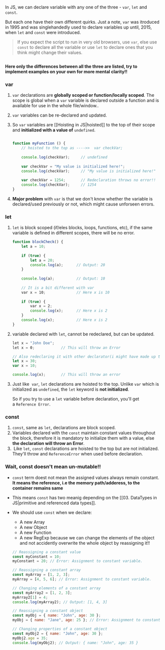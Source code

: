 In JS, we can declare variable with any one of the three - `var`, `let` and `const`.

But each one have their own different quirks. Just a note, `var` was itroduced in 1995 and was singlehandedly used to declare variables up until, 2015, when `let` and `const` were introduced.

> If you expect the script to run in very old browsers, use `var`, else use `const` to declare all the variable or use `let` to declare ones that you think might change their values.

```toc
```

**Here only the differences between all the three are listed, try to implement examples on your own for more mental clarity!!**

### var

1. `var` declarations are **globally scoped or function/locally scoped**. The scope is global when a `var` variable is declared outside a function and is available for use in the whole file/window..
2. `var` variables can be re-declared and updated.
3. So `var` variables are [[Hoisting in JS|hoisted]] to the top of their scope and **initialized with a value of** `undefined`.
	```js
	
	function myFunction () {
		// hoisted to the top as ---->>  var checkVar;
		
		console.log(checkVar);     // undefined
		
		var checkVar = "My value is initialized here!";
		console.log(checkVar);     // "My value is initialized here!"
		
		var checkVar = 1254;       // Redeclaration throws no error!!
		console.log(checkVar);     // 1254
	}
	```

4. **Major problem** with `var` is that we don't know whether the variable is declared/used previously or not, which might cause unforseen errors.

### let

1. `let` is block scoped (if/eles blocks, loops, functions, etc), if the same variable is defined in different scopes, there will be no error.
	```js
	function blockCheck() {
		let a = 10; 
		
		if (true) { 
			let a = 20; 
			console.log(a);      // Output: 20 
		} 
		
		console.log(a);          // Output: 10
		
		// It is a bit different with var
		var x = 10;              // Here x is 10  
		
		if (true) {  
			var x = 2;  
			console.log(x);      // Here x is 2  
		}  
		console.log(x);          // Here x is 2		
	}
	```

2. variable declared with `let`, cannot be redeclared, but can be updated. 
	```js
	let x = "John Doe";  
	let x = 0;            // This will throw an Error
	
	// Also redeclaring it with other declarator(i might have made up this word) is not allowed.
	let x = 30;
	var x = 10;
	
	console.log(x);       // This will throw an error
	```

3. Just like  `var`, `let` declarations are hoisted to the top. Unlike `var` which is initialized as `undefined`, the `let` keyword is **not initialized**. 
	
	So if you try to use a `let` variable before declaration, you'll get a `Reference Error`.

### const

1. `const`, same as `let`, declarations are block scoped.
2. Variables declared with the `const` maintain constant values throughout the block, therefore it is mandatory to initialize them with a value, else **the declaration will throw an Error**.
3.  Like `let`, `const` declarations are hoisted to the top but are not initialized. They'll throw and `ReferenceError` when used before declaration.

### Wait, const doesn't mean un-mutable!!

- `const` term doest not mean the assigned values always remain constant. **It means the reference, i.e the memory path/adderess, to the container remains same**
- This means `const` has two meanig depending on the [[03. DataTypes in JS|primitive and referenced data types]]. 
- We should use `const` when we declare:
	-   A new Array
	-   A new Object
	-   A new Function
	-   A new RegExp
	because we can change the elements of the object and not accidently overwrite the whole object by reassigning it!!

	```js
	// Reassigning a constant value
	const myConstant = 10;
	myConstant = 20; // Error: Assignment to constant variable.
	
	// Reassigning a constant array
	const myArray = [1, 2, 3];
	myArray = [4, 5, 6]; // Error: Assignment to constant variable.
	
	// Changing elements of a constant array
	const myArray2 = [1, 2, 3];
	myArray2[1] = 4;
	console.log(myArray2); // Output: [1, 4, 3]
	
	// Reassigning a constant object
	const myObj = { name: "John", age: 30 };
	myObj = { name: "Jane", age: 25 }; // Error: Assignment to constant variable.
	
	// Changing properties of a constant object
	const myObj2 = { name: "John", age: 30 };
	myObj2.age = 35;
	console.log(myObj2); // Output: { name: "John", age: 35 }
	```